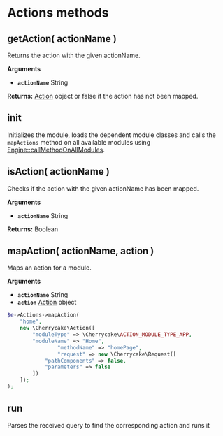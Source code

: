 # Actions methods

## getAction\( actionName \)

Returns the action with the given actionName.

**Arguments**

* **`actionName`** String

**Returns:** [Action](../../core-classes/action.md) object or false if the action has not been mapped.

## init

Initializes the module, loads the dependent module classes and calls the `mapActions` method on all available modules using [Engine::callMethodOnAllModules]().

## isAction\( actionName \)

Checks if the action with the given actionName has been mapped.

**Arguments**

* **`actionName`** String

**Returns:** Boolean

## mapAction\( actionName, action \)

Maps an action for a module.

**Arguments**

* **`actionName`** String
* **`action`** [Action](../../core-classes/action.md) object

```php
$e->Actions->mapAction(
    "home",
    new \Cherrycake\Action([
        "moduleType" => \Cherrycake\ACTION_MODULE_TYPE_APP,
        "moduleName" => "Home",
				"methodName" => "homePage",
				"request" => new \Cherrycake\Request([
            "pathComponents" => false,
            "parameters" => false
        ])
    ]);
);
```

## run

Parses the received query to find the corresponding action and runs it

